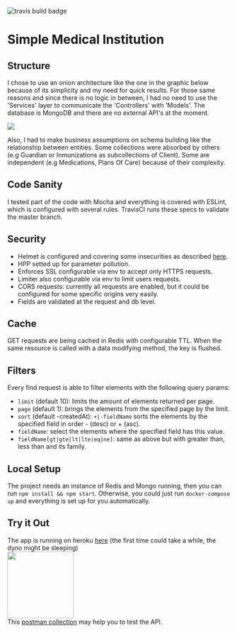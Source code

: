![travis build badge](https://travis-ci.org/FrutosGaston/simple-medical-institution.svg?branch=master)

# Simple Medical Institution	

## Structure

I chose to use an onion architecture like the one in the graphic below because of its simplicity and my need for quick results. 
For those same reasons and since there is no logic in between, I had no need to use the 'Services' layer to communicate the 'Controllers' with 'Models'. 
The database is MongoDB and there are no external API's at the moment.

![](https://i2.wp.com/www.coreycleary.me/wp-content/uploads/2018/11/Express-REST-API-Struc.png?w=741&ssl=1)

Also, I had to make business assumptions on schema building like the relationship between entities. 
Some collections were absorbed by others (e.g Guardian or Inmunizations as subcollections of Client). Some are independent (e.g Medications, Plans Of Care) because of their complexity.

## Code Sanity	
I tested part of the code with Mocha and everything is covered with ESLint, which is configured with several rules.
TravisCI runs these specs to validate the master branch.  

## Security
- Helmet is configured and covering some insecurities as described [here](https://www.npmjs.com/package/helmet).
- HPP setted up for parameter pollution.
- Enforces SSL configurable via env to accept only HTTPS requests.
- Limiter also configurable via env to limit users requests.
- CORS requests: currently all requests are enabled, but it could be configured for some specific origins very easily. 
- Fields are validated at the request and db level.

## Cache
GET requests are being cached in Redis with configurable TTL. When the same resource is called with a data modifying method, the key is flushed.

## Filters
Every find request is able to filter elements with the following query params:
- `limit` (default 10): limits the amount of elements returned per page.
- `page` (default 1): brings the elements from the specified page by the limit.
- `sort` (default -createdAt): `+|-fieldName` sorts the elements by the specified field in order - (desc) or + (asc).
- `fieldName`: select the elements where the specified field has this value. 
- `fieldName[gt|gte|lt|lte|eq|ne]`: same as above but with greater than, less than and its family.

## Local Setup
The project needs an instance of Redis and Mongo running, then you can run
`npm install && npm start`.
Otherwise, you could just run `docker-compose up` and everything is set up for you automatically.

## Try it Out
The app is running on heroku [here](https://simple-medical-institution.herokuapp.com/) (the first time could take a while, the dyno might be sleeping)
<br>
<img src="https://rlv.zcache.com/dinosnore_cute_sleeping_dinosaur_pun_poster-rda559156c4164de8875c8a2daca1c8b0_w2q_8byvr_704.jpg" width="150">
<br>
This [postman collection](https://www.getpostman.com/collections/83f1f41e6e303f9c8b28) may help you to test the API.
<br>
